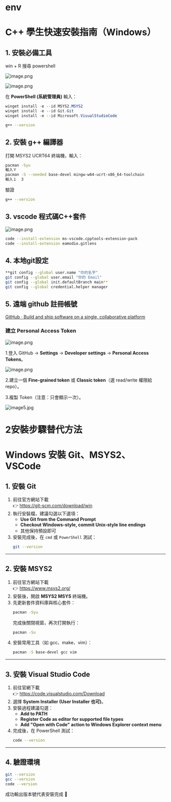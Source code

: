 # env

# C++ 學生快速安裝指南（Windows）

## 1. 安裝必備工具

win + R 搜尋 powershell

![image.png](https://github.com/yycquant0812/CPP-demo/blob/main/img/image.png?raw=true)

![image.png](https://github.com/yycquant0812/CPP-demo/blob/main/img/image%201.png?raw=true
)

在 **PowerShell (系統管理員)** 輸入：

```powershell
winget install -e --id MSYS2.MSYS2
winget install -e --id Git.Git
winget install -e --id Microsoft.VisualStudioCode
```

```bash
g++ --version
```

## 2. 安裝 g++ 編譯器

打開 MSYS2 UCRT64 終端機，輸入：

```bash
pacman -Syu 
輸入Ｙ
pacman -S --needed base-devel mingw-w64-ucrt-x86_64-toolchain
輸入１　３
```

驗證

```bash
g++ --version
```

## 3. vscode 程式碼C++套件

![image.png](https://github.com/yycquant0812/CPP-demo/blob/main/img/image%202.png?raw=true)

```bash
code --install-extension ms-vscode.cpptools-extension-pack
code --install-extension eamodio.gitlens

```

## 4. 本地git設定

```bash
**git config --global user.name "你的名字"
git config --global user.email "你的 Email"
git config --global init.defaultBranch main**
git config --global credential.helper manager
```

## 5. 遠端 github 註冊帳號

[GitHub · Build and ship software on a single, collaborative platform](https://github.com/)

### 建立 Personal Access Token

![image.png](https://github.com/yycquant0812/CPP-demo/blob/main/img/image%203.png?raw=true)

1.登入 GitHub → **Settings** → **Developer settings** → **Personal Access Tokens**。

![image.png](https://github.com/yycquant0812/CPP-demo/blob/main/img/image%204.png?raw=true)

2.建立一個 **Fine-grained token** 或 **Classic token**（選 read/write 權限給 repo）。

3.複製 Token（注意：只會顯示一次）。

![image5.jpg](https://github.com/yycquant0812/CPP-demo/blob/main/img/image5.jpg?raw=true)

# 2安裝步驟替代方法
# Windows 安裝 Git、MSYS2、VSCode

## 1. 安裝 Git
1. 前往官方網站下載  
   👉 https://git-scm.com/download/win  
2. 執行安裝檔，建議勾選以下選項：  
   - **Use Git from the Command Prompt**  
   - **Checkout Windows-style, commit Unix-style line endings**  
   - 其他保持預設即可  
3. 安裝完成後，在 `cmd` 或 `PowerShell` 測試：  
   ```bash
   git --version
   ```

---

## 2. 安裝 MSYS2
1. 前往官方網站下載  
   👉 https://www.msys2.org/  
2. 安裝後，開啟 **MSYS2 MSYS** 終端機。  
3. 先更新套件資料庫與核心套件：  
   ```bash
   pacman -Syu
   ```
   完成後關閉視窗，再次打開執行：  
   ```bash
   pacman -Su
   ```
4. 安裝常用工具（如 gcc、make、vim）：  
   ```bash
   pacman -S base-devel gcc vim
   ```

---

## 3. 安裝 Visual Studio Code
1. 前往官網下載  
   👉 https://code.visualstudio.com/Download  
2. 選擇 **System Installer (User Installer 也可)**。  
3. 安裝過程建議勾選：  
   - **Add to PATH**  
   - **Register Code as editor for supported file types**  
   - **Add "Open with Code" action to Windows Explorer context menu**  
4. 完成後，在 PowerShell 測試：  
   ```bash
   code --version
   ```

---

## 4. 驗證環境
```bash
git --version
gcc --version
code --version
```

成功輸出版本號代表安裝完成 🎉
